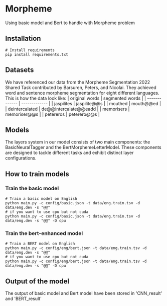 # Morpheme
Using basic model and Bert to handle with Morpheme problem

## Installation
```shell
# Install requirements
pip install requirements.txt
```

## Datasets
We have referenced our data from the Morpheme Segmentation 2022 Shared Task contributed by Barsuren, Peters, and Nicolai. They achieved word and sentence morpheme segmentation for eight different languages. This is how the data look like:
| original words  | segmented words |
| ------------- | ------------- |
| jaspilites  | jaspilite@@s  |
| mouthed  | mouth@@ed  |
| deintercalated  | de@@intercalate@@eadd  |
| memorisers  | memoriser@@s |
| petereros  | peterero@@s |

## Models
The layers system in our model consists of two main components: the BasicNeuralTagger and the BertMorphemeLetterModel. These components are designed to tackle different tasks and exhibit distinct layer configurations.

## How to train models
### Train the basic model
```shell
# Train a basic model on English
python main.py -c config/basic.json -t data/eng.train.tsv -d data/eng.dev -s "@@"
# if you want to use cpu but not cuda
python main.py -c config/basic.json -t data/eng.train.tsv -d data/eng.dev -s "@@" -D cpu
```
### Train the bert-enhanced model
```shell
# Train a BERT model on English
python main.py -c config/eng/bert.json -t data/eng.train.tsv -d data/eng.dev -s "@@"
# if you want to use cpu but not cuda
python main.py -c config/eng/bert.json -t data/eng.train.tsv -d data/eng.dev -s "@@" -D cpu
```
## Output of the model
The output of basic model and Bert model have been stored in 'CNN_result' and 'BERT_result'
